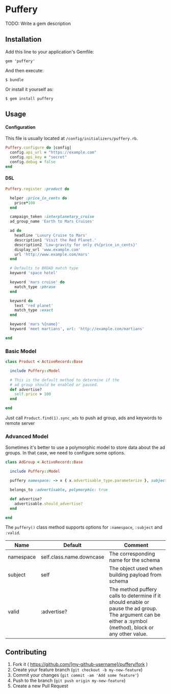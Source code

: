 # Puffery

TODO: Write a gem description

## Installation

Add this line to your application's Gemfile:

    gem 'puffery'

And then execute:

    $ bundle

Or install it yourself as:

    $ gem install puffery

## Usage

#### Configuration

This file is usually located at `/config/initializers/puffery.rb`.

```ruby
Puffery.configure do |config|
  config.api_url = "https://example.com"
  config.api_key = "secret"
  config.debug = false
end
```

#### DSL

```ruby
Puffery.register :product do

  helper :price_in_cents do
    price*100
  end

  campaign_token :interplanetary_cruise
  ad_group_name 'Earth to Mars Cruises'

  ad do
    headline 'Luxury Cruise to Mars'
    description1 'Visit the Red Planet.'
    description2 'Low-gravity for only ¢%{price_in_cents}'
    display_url 'www.example.com'
    url 'http://www.example.com/mars'
  end

  # Defaults to BROAD match type
  keyword 'space hotel'

  keyword 'mars cruise' do
    match_type :phrase
  end

  keyword do
    text 'red planet'
    match_type :exact
  end

  keyword 'mars %{name}'
  keyword 'meet martians', url: 'http://example.com/martians'

end
```

### Basic Model

```ruby
class Product < ActiveRecord::Base

  include Puffery::Model

  # This is the default method to determine if the
  # ad group should be enabled or paused.
  def advertise?
    self.price > 100
  end

end
```

Just call `Product.find(1).sync_ads` to push ad group, ads and keywords to remote server

### Advanced Model

Sometimes it's better to use a polymorphic model to store data about the ad groups. In that case, we need to configure some options.

```ruby
class AdGroup < ActiveRecord::Base

  include Puffery::Model

  puffery namespace: -> x { x.advertisable_type.parameterize }, subject: :advertisable

  belongs_to :advertisable, polymorphic: true

  def advertise?
    advertisable.should_advertise?
  end

end
```

The `puffery()` class method supports options for `:namespace`, `:subject` and `:valid`.

| Name      | Default                  | Comment                                                                                                                                                   |
|-----------|--------------------------|-----------------------------------------------------------------------------------------------------------------------------------------------------------|
| namespace | self.class.name.downcase | The corresponding name for the schema                                                                                                                     |
| subject   | self                     | The object used when building payload from schema                                                                                                         |
| valid     | :advertise?              | The method puffery calls to determine if it should enable or pause the ad group. The argument can be either a :symbol (method), block or any other value. |

## Contributing

1. Fork it ( https://github.com/[my-github-username]/puffery/fork )
2. Create your feature branch (`git checkout -b my-new-feature`)
3. Commit your changes (`git commit -am 'Add some feature'`)
4. Push to the branch (`git push origin my-new-feature`)
5. Create a new Pull Request
